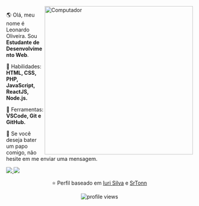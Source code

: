 <img src="https://raw.githubusercontent.com/MicaelliMedeiros/micaellimedeiros/master/image/computer-illustration.png" min-width="400px" max-width="400px" width="400px" align="right" alt="Computador">

<p align="left"> 
  🌎 Olá, meu nome é Leonardo Oliveira. Sou <strong>Estudante de Desenvolvimento Web</strong>.
</p>

<p align="left">
  🦄 Habilidades: <strong>HTML, CSS, PHP, JavaScript, ReactJS, Node.js.</strong>
</p>

<p align="left">
  💼 Ferramentas: <strong>VSCode, Git e GitHub.</strong>
</p>

<p align="left">
  💌 Se você deseja bater um papo comigo, não hesite em me enviar uma mensagem.
</p>

<p align="left">
  <a href="https://www.linkedin.com/in/leostk" alt="Linkedin">
    <img src="https://img.shields.io/badge/-LinkedIn-%230077B5?style=for-the-badge&logo=linkedin&logoColor=white" target="_blank">
  </a>
  
  <a href="https://t.me/leostk" alt="Telegram">
    <img src="https://img.shields.io/badge/Telegram-2CA5E0?style=for-the-badge&logo=telegram&logoColor=white" target="_blank">
  </a>
</p>
<div align="center">
  <p>
    ⭐️ Perfil baseado em <a href="https://github.com/iuricode">Iuri Silva</a> e <a href="https://github.com/SrTonn">SrTonn</a>
  </p>
    <p></p>
  <img src="https://komarev.com/ghpvc/?username=agsleonardo" alt="profile views" />
</div>